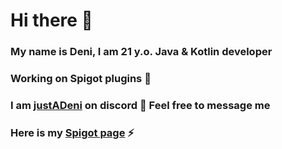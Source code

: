 # Hi there 👋

### My name is Deni, I am 21 y.o. Java & Kotlin developer

### Working on Spigot plugins 🔭

### I am [justADeni](https://discordapp.com/users/522531351006674974) on discord 💬 Feel free to message me

### Here is my [Spigot page](https://www.spigotmc.org/members/justadeni.500000/) ⚡

<!--
**justADeni/justADeni** is a ✨ _special_ ✨ repository because its `README.md` (this file) appears on your GitHub profile.

Here are some ideas to get you started:

- 🔭 I’m currently working on ...
- 🌱 I’m currently learning ...
- 👯 I’m looking to collaborate on ...
- 🤔 I’m looking for help with ...
- 💬 Ask me about ...
- 📫 How to reach me: ...
- 😄 Pronouns: ...
- ⚡ Fun fact: ...
-->


